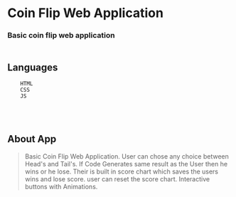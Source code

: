 # Coin Flip Web Application <br>

### Basic coin flip web application <br><br>

## Languages

```
    HTML
    CSS
    JS
```

<br><br>

## About App

> Basic Coin Flip Web Application.
> User can chose any choice between Head's and Tail's.
> If Code Generates same result as the User then he wins or he lose.
> Their is built in score chart which saves the users wins and lose score.
> user can reset the score chart.
> Interactive buttons with Animations.

